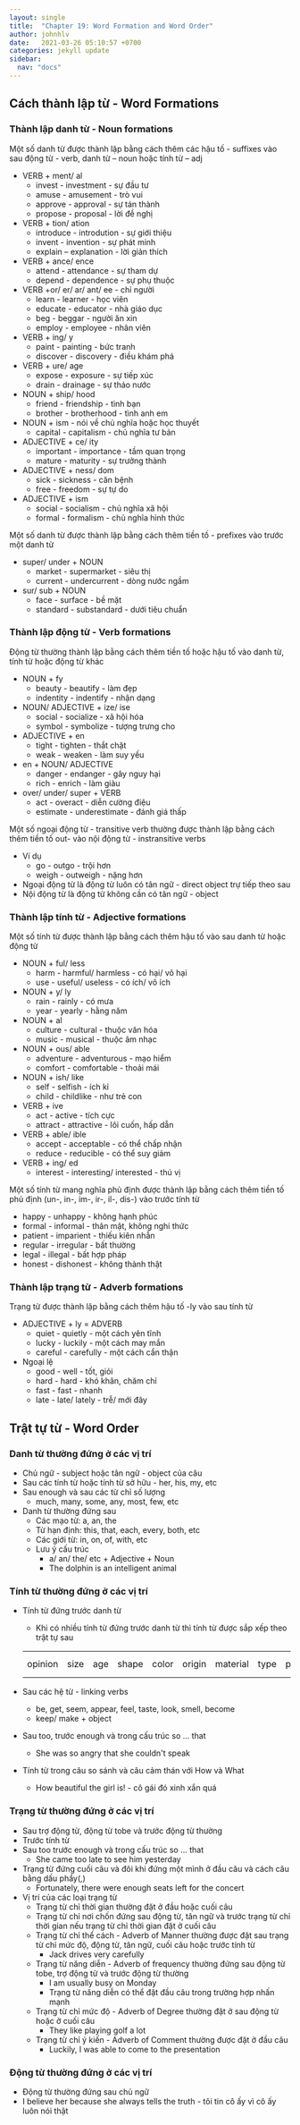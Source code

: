 ```yaml
---
layout: single
title:  "Chapter 19: Word Formation and Word Order"
author: johnhlv
date:   2021-03-26 05:10:57 +0700
categories: jekyll update
sidebar:
  nav: "docs"
---
```


## Cách thành lập từ - Word Formations

### Thành lập danh từ - Noun formations

Một số danh từ được thành lập bằng cách thêm các hậu tố - suffixes vào sau động từ - verb, danh từ – noun hoặc tính từ – adj

* VERB + ment/ al
  * invest - investment - sự đầu tư
  * amuse - amusement - trò vui
  * approve - approval - sự tán thành
  * propose - proposal - lời đề nghị
* VERB + tion/ ation
  * introduce - introdution - sự giới thiệu
  * invent - invention - sự phát minh
  * explain – explanation - lời giản thích
* VERB + ance/ ence
  * attend - attendance - sự tham dự
  * depend - dependence - sự phụ thuộc
* VERB +or/ er/ ar/ ant/ ee - chỉ người
  * learn - learner - học viên
  * educate - educator - nhà giáo dục
  * beg - beggar - người ăn xin
  * employ - employee - nhân viên
* VERB + ing/ y
  * paint - painting - bức tranh
  * discover - discovery - điều khám phá
* VERB + ure/ age
  * expose - exposure - sự tiếp xúc
  * drain - drainage - sự tháo nước
* NOUN + ship/ hood
  * friend - friendship - tình bạn
  * brother - brotherhood - tình anh em
* NOUN + ism - nói về chủ nghĩa hoặc học thuyết
  * capital - capitalism - chủ nghĩa tư bản
* ADJECTIVE + ce/ ity
  * important - importance - tầm quan trọng
  * mature - maturity - sự trưởng thành
* ADJECTIVE + ness/ dom
  * sick - sickness - căn bệnh
  * free - freedom - sự tự do
* ADJECTIVE + ism
  * social - socialism - chủ nghĩa xã hội
  * formal - formalism - chủ nghĩa hình thức

Một số danh từ được thành lập bằng cách thêm tiền tố - prefixes vào trước một danh từ

* super/ under + NOUN
  * market - supermarket - siêu thị
  * current - undercurrent - dòng nước ngầm
* sur/ sub + NOUN
  * face - surface - bề mặt
  * standard - substandard - dưới tiêu chuẩn

### Thành lập động từ - Verb formations

Động từ thường thành lập bằng cách thêm tiền tố hoặc hậu tố vào danh từ, tính từ hoặc động từ khác

* NOUN + fy
  * beauty - beautify - làm đẹp
  * indentity - indentify - nhận dạng
* NOUN/ ADJECTIVE + ize/ ise
  * social - socialize - xã hội hóa
  * symbol - symbolize - tượng trưng cho
* ADJECTIVE + en
  * tight - tighten - thắt chặt
  * weak - weaken - làm suy yếu
* en + NOUN/ ADJECTIVE
  * danger - endanger - gây nguy hại
  * rich - enrich - làm giàu
* over/ under/ super + VERB
  * act - overact - diễn cường điệu
  * estimate - underestimate - đánh giá thấp

Một số ngoại động từ - transitive verb thường được thành lập bằng cách thêm tiền tố out- vào nội động từ - instransitive verbs

* Ví dụ
  * go - outgo - trội hơn
  * weigh - outweigh - nặng hơn
* Ngoại động từ là động từ luôn có tân ngữ - direct object trự tiếp theo sau
* Nội động từ là động từ không cần có tân ngữ - object

### Thành lập tính từ - Adjective formations

Một số tính từ được thành lập bằng cách thêm hậu tố vào sau danh từ hoặc động từ

* NOUN + ful/ less
  * harm - harmful/ harmless - có hại/ vô hại
  * use - useful/ useless - có ích/ vô ích
* NOUN + y/ ly
  * rain - rainly - có mưa
  * year - yearly - hằng năm
* NOUN + al
  * culture - cultural - thuộc văn hóa
  * music - musical - thuộc âm nhạc
* NOUN + ous/ able
  * adventure - adventurous - mạo hiểm
  * comfort - comfortable - thoải mái
* NOUN + ish/ like
  * self - selfish - ích kỉ
  * child - childlike - như trẻ con
* VERB + ive
  * act - active - tích cực
  * attract - attractive - lôi cuốn, hấp dẫn
* VERB + able/ ible
  * accept - acceptable - có thể chấp nhận
  * reduce - reducible - có thể suy giảm
* VERB + ing/ ed
  * interest - interesting/ interested - thú vị

Một số tính từ mang nghĩa phủ định được thành lập bằng cách thêm tiền tố phủ định (un-, in-, im-, ir-, il-, dis-) vào trước tính từ

* happy - unhappy - không hạnh phúc
* formal - informal - thân mật, không nghi thức
* patient - imparient - thiếu kiên nhẫn
* regular - irregular - bất thường
* legal - illegal - bất hợp pháp
* honest - dishonest - không thành thật

### Thành lập trạng từ - Adverb formations

Trạng từ được thành lập bằng cách thêm hậu tố -ly vào sau tính từ

* ADJECTIVE + ly = ADVERB
  * quiet - quietly - một cách yên tĩnh
  * lucky - luckily - một cách may mắn
  * careful - carefully - một cách cẩn thận
* Ngoại lệ
  * good - well - tốt, giỏi
  * hard - hard - khó khăn, chăm chỉ
  * fast - fast - nhanh
  * late - late/ lately - trễ/ mới đây

## Trật tự từ - Word Order

### Danh từ thường đứng ở các vị trí

* Chủ ngữ - subject hoặc tân ngữ - object của câu
* Sau các tính từ hoặc tính từ sở hữu - her, his, my, etc
* Sau enough và sau các từ chỉ số lượng
  * much, many, some, any, most, few, etc
* Danh từ thường đứng sau
  * Các mạo từ: a, an, the
  * Từ hạn định: this, that, each, every, both, etc
  * Các giới từ: in, on, of, with, etc
  * Lưu ý cấu trúc
    * a/ an/ the/ etc + Adjective + Noun
    * The dolphin is an intelligent animal

### Tính từ thường đứng ở các vị trí

* Tính từ đứng trước danh từ
  * Khi có nhiều tính từ đứng trước danh từ thì tính từ được sắp xếp theo trật tự sau

  |         |      |     |       |       |        |          |      |         |   |
  |---------|------|-----|-------|-------|--------|----------|------|---------|---|
  | opinion | size | age | shape | color | origin | material | type | purpose | **+ N** |
  
* Sau các hệ từ - linking verbs
  * be, get, seem, appear, feel, taste, look, smell, become
  * keep/ make + object
* Sau too, trước enough và trong cấu trúc so ... that
  * She was so angry that she couldn't speak
* Tính từ trong câu so sánh và câu cảm thán với How và What
  * How beautiful the girl is! - cô gái đó xinh xắn quá

### Trạng từ thường đứng ở các vị trí

* Sau trợ động từ, động từ tobe và trước động từ thường
* Trước tính từ
* Sau too trước enough và trong cấu trúc so ... that
  * She came too late to see him yesterday
* Trạng từ đứng cuối câu và đôi khi đứng một mình ở đầu câu và cách câu bằng dấu phẩy(,)
  * Fortunately, there were enough seats left for the concert
* Vị trí của các loại trạng từ
  * Trạng từ chỉ thời gian thường đặt ở đầu hoặc cuối câu
  * Trạng từ chỉ nơi chốn đứng sau động từ, tân ngữ và trước trạng từ chỉ thời gian nếu trạng từ chỉ thời gian đặt ở cuối câu
  * Trạng từ chỉ thể cách - Adverb of Manner thường được đặt sau trạng từ chỉ mức độ, động từ, tân ngữ, cuối câu hoặc trước tính từ
    * Jack drives very carefully
  * Trạng từ năng diễn - Adverb of frequency thường đứng sau động từ tobe, trợ động từ và trước động từ thường
    * I am usually busy on Monday
    * Trạng từ năng diễn có thể đặt đầu câu trong trường hợp nhấn mạnh
  * Trạng từ chỉ mức độ - Adverb of Degree thường đặt ở sau động từ hoặc ở cuối câu
    * They like playing golf a lot
  * Trạng từ chỉ ý kiến - Adverb of Comment thường được đặt ở đầu câu
    * Luckily, I was able to come to the presentation

### Động từ thường đứng ở các vị trí

* Động từ thường đứng sau chủ ngữ
* I believe her because she always tells the truth - tôi tin cô ấy vì cô ấy luôn nói thật
